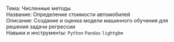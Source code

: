 Тема: Численные методы    
Название: Определение стоимости автомобилей    
Описание: Создание и оценка модели машинного обучения для решения задачи регрессии    
Навыки и инструменты: `Python` `Pandas` `lightgbm`